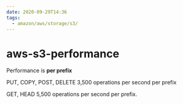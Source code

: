 ```yaml
---
date: 2020-09-29T14:36
tags:
  - amazon/aws/storage/s3/
---
```


# aws-s3-performance

Performance is **per prefix**

PUT, COPY, POST, DELETE 3,500 operations per second per prefix

GET, HEAD 5,500 operations per second per prefix.

